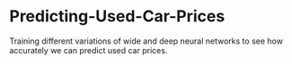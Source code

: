 # Predicting-Used-Car-Prices
Training different variations of wide and deep neural networks to see how accurately we can predict used car prices. 
